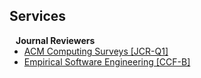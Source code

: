 ## Services

<h4 style="margin:0 10px 0;">Journal Reviewers</h4>

<ul style="margin:0 0 20px;">
  <li><a href="https://dl.acm.org/journal/csur"><autocolor>ACM Computing Surveys [JCR-Q1]</autocolor></a></li>
  <li><a href="https://link.springer.com/journal/10664"><autocolor>Empirical Software Engineering [CCF-B]</autocolor></a></li>
</ul>
